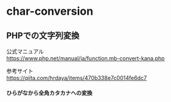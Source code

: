 # char-conversion
PHPでの文字列変換
---
公式マニュアル  
https://www.php.net/manual/ja/function.mb-convert-kana.php

参考サイト  
https://qiita.com/hrdaya/items/470b338e7c0014fe6dc7

#### ひらがなから全角カタカナへの変換

